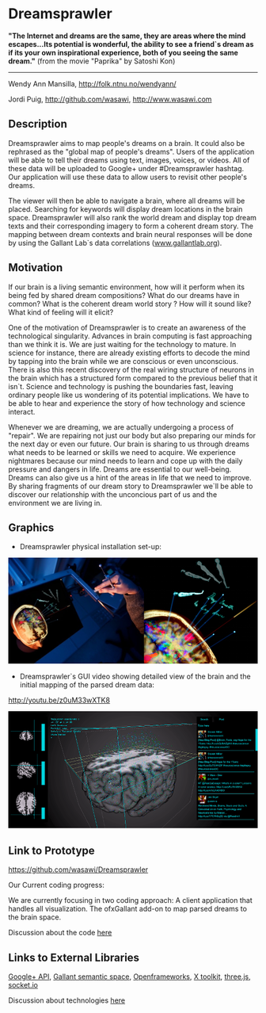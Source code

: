 # Dreamsprawler



**"The Internet and dreams are the same, they are areas where the mind escapes...Its potential is wonderful, the ability to see a friend`s dream as if its your own inspirational experience, both of you seeing the same dream."**
(from the movie "Paprika" by Satoshi Kon)


***


Wendy Ann Mansilla, http://folk.ntnu.no/wendyann/

Jordi Puig, http://github.com/wasawi, http://www.wasawi.com


## Description

Dreamsprawler aims to map people's dreams on a brain. It could also be rephrased as the "global map of people's dreams". Users of the application will be able to tell their dreams using text, images, voices, or videos. All of these data will be uploaded to Google+ under #Dreamsprawler hashtag. Our application will use these data to allow users to revisit other people's dreams.

The viewer will then be able to navigate a brain, where all dreams will be placed. Searching for keywords will display dream locations in the brain space. Dreamsprawler will also rank the world dream and display top dream texts and their corresponding imagery to form a coherent dream story. The mapping between dream contexts and brain neural responses will be done by using the Gallant Lab`s data correlations (www.gallantlab.org).



## Motivation

If our brain is a living semantic environment, how will it perform when its being fed by shared dream compositions? What do our dreams have in common? What is the coherent dream world story ? How will it sound like? What kind of feeling will it elicit?

One of the motivation of Dreamsprawler is to create an awareness of the technological singularity. Advances in brain computing is fast approaching than we think it is. We are just waiting for the technology to mature. In science for instance, there are already existing efforts to decode the mind by tapping into the brain while we are conscious or even unconscious.  There is also this recent discovery of the real wiring structure of neurons in the brain which has a structured form compared to the previous belief that it isn`t. Science and technology is pushing the boundaries fast, leaving ordinary people like us wondering of its potential implications. We have to be able to hear and experience the story of how technology and science interact. 

Whenever we are dreaming, we are actually undergoing a process of "repair". We are repairing not just our body but also preparing our minds for the next day or even our future. Our brain is sharing to us through dreams what needs to be learned or skills we need to acquire. We experience nightmares because our mind needs to learn and cope up with the daily pressure and dangers in life. Dreams are essential to our well-being. Dreams can also give us a hint of the areas in life that we need to improve. By sharing fragments of our dream story to Dreamsprawler we`ll be able to discover our relationship with the unconcious part of us and the environment we are living in.


## Graphics

* Dreamsprawler physical installation set-up:

![Dreamsprawler Navigation](project_images/Dreamsprawler_installation.png?raw=true "Dreamsprawler Navigation")

* Dreamsprawler`s GUI video showing detailed view of the brain and the initial mapping of the parsed dream data:

http://youtu.be/z0uM33wXTK8

[![Dreamsprawler app](project_images/brain_demo.png?raw=true)](http://youtu.be/z0uM33wXTK8)


## Link to Prototype
https://github.com/wasawi/Dreamsprawler

Our Current coding progress:

We are currently focusing in two coding approach:
	A client application that handles all visualization.
	The ofxGallant add-on to map parsed dreams to the brain space.

Discussion about the code [here](project_posts/2014-03-21-Coding-Efforts.md)

## Links to External Libraries

[Google+ API](https://developers.google.com/+/api/ "Google+ API"), [Gallant semantic space](http://gallantlab.org/ "GAllant semantic space"), [Openframeworks](http://www.openframeworks.cc/ "Openframeworks"), [X toolkit](https://github.com/xtk/X), [three.js](http://threejs.org/), [socket.io](http://socket.io/)


Discussion about technologies [here](project_posts/2014-03-23-About-technologies.md)

